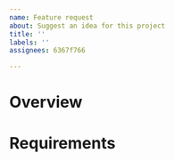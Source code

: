 ```yaml
---
name: Feature request
about: Suggest an idea for this project
title: ''
labels: ''
assignees: 6367f766

---
```


# Overview

# Requirements

